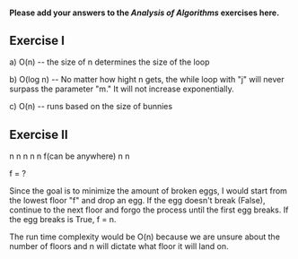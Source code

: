 #### Please add your answers to the ***Analysis of  Algorithms*** exercises here.

## Exercise I

a) O(n) -- the size of n determines the size of the loop


b) O(log n) -- No matter how hight n gets, the while loop with "j" will never surpass the parameter "m." It will not increase exponentially.

c) O(n) -- runs based on the size of bunnies

## Exercise II
n
n
n
n
n  f(can be anywhere)
n
n

f = ?

Since the goal is to minimize the amount of broken eggs, I would start from the lowest floor "f" and drop an egg. If the egg doesn't break (False), continue to the next floor and forgo the process until the first egg breaks. If the egg breaks is True, f = n. 

The run time complexity would be O(n) because we are unsure about the number of floors and n will dictate what floor it will land on. 